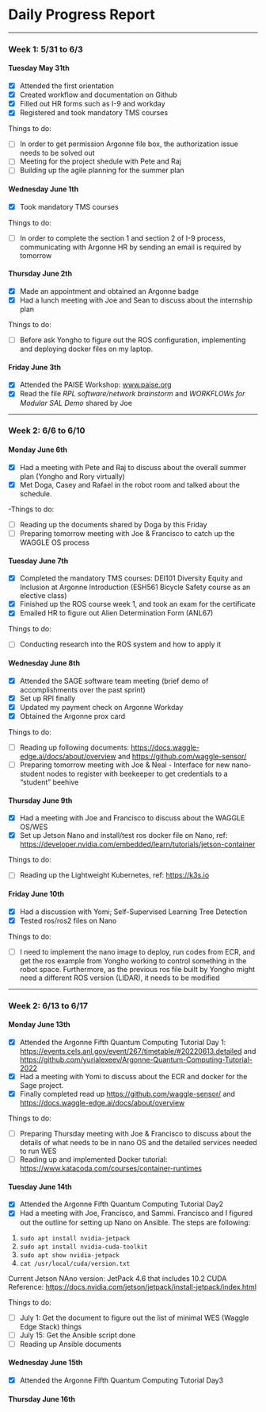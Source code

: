 # Daily Progress Report
----------------------------------------------
### Week 1: 5/31 to 6/3 ###
#### Tuesday May 31th ####

- [x] Attended the first orientation
- [x] Created workflow and documentation on Github
- [x] Filled out HR forms such as I-9 and workday
- [x] Registered and took mandatory TMS courses

Things to do:
- [ ] In order to get permission Argonne file box, the authorization issue needs to be solved out  
- [ ] Meeting for the project shedule with Pete and Raj  
- [ ] Building up the agile planning for the summer plan

#### Wednesday June 1th ####
- [x] Took mandatory TMS courses  

Things to do:  
- [ ] In order to complete the section 1 and section 2 of I-9 process, communicating with Argonne HR by sending an email is required by tomorrow  

#### Thursday June 2th ####
- [x] Made an appointment and obtained an Argonne badge
- [x] Had a lunch meeting with Joe and Sean to discuss about the internship plan  

Things to do: 
- [ ] Before ask Yongho to figure out the ROS configuration, implementing and deploying docker files on my laptop.

#### Friday June 3th ####
- [x] Attended the PAISE Workshop: www.paise.org
- [x] Read the file *RPL software/network brainstorm* and *WORKFLOWs for Modular SAL Demo* shared by Joe  

----------------------------------------------
### Week 2: 6/6 to 6/10 ###
#### Monday June 6th ####
- [x] Had a meeting with Pete and Raj to discuss about the overall summer plan (Yongho and Rory virtually)
- [x] Met Doga, Casey and Rafael in the robot room and talked about the schedule.  

-Things to do:  
- [ ] Reading up the documents shared by Doga by this Friday  
- [ ] Preparing tomorrow meeting with Joe & Francisco to catch up the WAGGLE OS process

#### Tuesday June 7th ####

- [x] Completed the mandatory TMS courses: DEI101 Diversity Equity and Inclusion at Argonne Introduction (ESH561 Bicycle Safety course as an elective class)
- [x] Finished up the ROS course week 1, and took an exam for the certificate
- [x] Emailed HR to figure out Alien Determination Form (ANL67)

Things to do:
- [ ] Conducting research into the ROS system and how to apply it  

#### Wednesday June 8th ####

- [x] Attended the SAGE software team meeting (brief demo of accomplishments over the past sprint)
- [x] Set up RPI finally
- [x] Updated my payment check on Argonne Workday
- [x] Obtained the Argonne prox card

Things to do:  
- [ ] Reading up following documents: https://docs.waggle-edge.ai/docs/about/overview and https://github.com/waggle-sensor/  
- [ ] Preparing tomorrow meeting with Joe & Neal - Interface for new nano-student nodes to register with beekeeper to get credentials to a “student” beehive

#### Thursday June 9th ####

- [x] Had a meeting with Joe and Francisco to discuss about the WAGGLE OS/WES
- [x] Set up Jetson Nano and install/test ros docker file on Nano, ref: https://developer.nvidia.com/embedded/learn/tutorials/jetson-container

Things to do:  
- [ ] Reading up the Lightweight Kubernetes, ref: https://k3s.io

#### Friday June 10th ####

- [x] Had a discussion with Yomi; Self-Supervised Learning Tree Detection
- [x] Tested ros/ros2 files on Nano

Things to do:  
- [ ] I need to implement the nano image to deploy, run codes from ECR, and get the ros example from Yongho working to control something in the robot space. Furthermore, as the previous ros file built by Yongho might need a different ROS version (LIDAR), it needs to be modified  

----------------------------------------------
### Week 2: 6/13 to 6/17 ###
#### Monday June 13th ####
- [x] Attended the Argonne Fifth Quantum Computing Tutorial Day 1: https://events.cels.anl.gov/event/267/timetable/#20220613.detailed and https://github.com/yurialexeev/Argonne-Quantum-Computing-Tutorial-2022
- [x] Had a meeting with Yomi to discuss about the ECR and docker for the Sage project.
- [x] Finally completed read up https://github.com/waggle-sensor/ and https://docs.waggle-edge.ai/docs/about/overview

Things to do:  
- [ ] Preparing Thursday meeting with Joe & Francisco to discuss about the details of what needs to be in nano OS and the detailed services needed to run WES
- [ ] Reading up and implemented Docker tutorial: https://www.katacoda.com/courses/container-runtimes

#### Tuesday June 14th ####

- [x] Attended the Argonne Fifth Quantum Computing Tutorial Day2
- [x] Had a meeting with Joe, Francisco, and Sammi. Francisco and I figured out the outline for setting up Nano on Ansible. The steps are following:  

1. ```sudo apt install nvidia-jetpack```  
2. ```sudo apt install nvidia-cuda-toolkit```  
3. ```sudo apt show nvidia-jetpack```  
4. ```cat /usr/local/cuda/version.txt```  

Current Jetson NAno version: JetPack 4.6 that includes 10.2 CUDA  
Reference: https://docs.nvidia.com/jetson/jetpack/install-jetpack/index.html

Things to do:
- [ ] July 1: Get the document to figure out the list of minimal WES (Waggle Edge Stack) things
- [ ] July 15: Get the Ansible script done
- [ ] Reading up Ansible documents

#### Wednesday June 15th ####

- [x] Attended the Argonne Fifth Quantum Computing Tutorial Day3

#### Thursday June 16th ####
